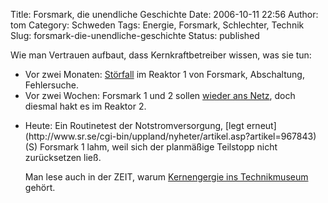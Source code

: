 Title: Forsmark, die unendliche Geschichte
Date: 2006-10-11 22:56
Author: tom
Category: Schweden
Tags: Energie, Forsmark, Schlechter, Technik
Slug: forsmark-die-unendliche-geschichte
Status: published

Wie man Vertrauen aufbaut, dass Kernkraftbetreiber wissen, was sie tun:

-   Vor zwei Monaten:
    [Störfall](http://www.fiket.de/2006/07/27/stoerfall-im-kernkraftwerk/)
    im Reaktor 1 von Forsmark, Abschaltung, Fehlersuche.
-   Vor zwei Wochen: Forsmark 1 und 2 sollen [wieder ans
    Netz](http://www.fiket.de/2006/09/28/forsmark-darf-wieder-ans-netz/),
    doch diesmal hakt es im Reaktor 2.

<ul>
<li>
Heute: Ein Routinetest der Notstromversorgung, [legt
erneut](http://www.sr.se/cgi-bin/uppland/nyheter/artikel.asp?artikel=967843)
(S) Forsmark 1 lahm, weil sich der planmäßige Teilstopp nicht
zurücksetzen ließ.

Man lese auch in der ZEIT, warum [Kernengergie ins
Technikmuseum](http://www.zeit.de/2004/32/Kernenergie?page=all) gehört.

